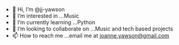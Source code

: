 - 👋 Hi, I’m @jj-yawson
- 👀 I’m interested in ...Music
- 🌱 I’m currently learning ...Python
- 💞️ I’m looking to collaborate on ...Music and tech based projects
- 📫 How to reach me ...email me at joanne.yawson@gmail.com

<!---
jj-yawson/jj-yawson is a ✨ special ✨ repository because its `README.md` (this file) appears on your GitHub profile.
You can click the Preview link to take a look at your changes.
--->
